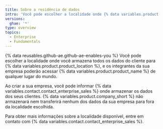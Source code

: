 ```yaml
---
title: Sobre a residência de dados
intro: 'Você pode escolher a localidade onde {% data variables.product.product_name %} armazena todos os dados de clientes da sua empresa.'
versions:
  ghae: '*'
type: overview
topics:
  - Enterprise
  - Fundamentals
---
```


{% data reusables.github-ae.github-ae-enables-you %} Você pode escolher a localidade onde você armazena todos os dados do cliente para {% data variables.product.product_location %}, e os integrantes da sua empresa poderão acessar {% data variables.product.product_name %} de qualquer lugar do mundo.

Ao criar a sua empresa, você pode informar {% data variables.contact.contact_enterprise_sales %} onde armazenar os dados dos seus clientes. {% data variables.product.company_short %} não armazenará nem transferirá nenhum dos dados da sua empresa para fora da localidade escolhida.

Para obter mais informações sobre a localidade disponível, entre em contato com {% data variables.contact.contact_enterprise_sales %}.
